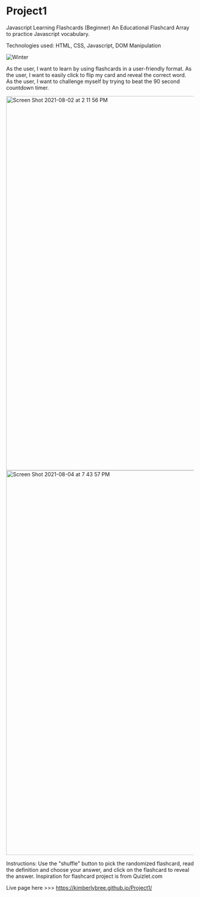 # Project1
Javascript Learning Flashcards (Beginner) 
An Educational Flashcard Array to practice Javascript vocabulary.

Technologies used: HTML, CSS, Javascript, DOM Manipulation

<img src="https://media1.giphy.com/media/zcWncFFkohH2MXkZyA/200.webp?cid=ecf05e47epky5tfg21gnbzikg72g0nyj6uql2st94reao8xf&rid=200.webp&ct=g" raw=true alt="Winter">


As the user, I want to learn by using flashcards in a user-friendly format.
As the user, I want to easily click to flip my card and reveal the correct word.
As the user, I want to challenge myself by trying to beat the 90 second countdown timer.


<img width="1002" alt="Screen Shot 2021-08-02 at 2 11 56 PM" src="https://user-images.githubusercontent.com/86509310/127907092-b7d1a26b-fc1f-4e63-a63d-59e5bb326eee.png">


<img width="1030" alt="Screen Shot 2021-08-04 at 7 43 57 PM" src="https://user-images.githubusercontent.com/86509310/128269466-b78b0fb4-d801-4456-9854-e49e1c6b14b3.png">



Instructions: Use the "shuffle" button to pick the randomized flashcard, read the definition and choose your answer, and click on the flashcard to reveal the answer. 
Inspiration for flashcard project is from Quizlet.com

Live page here >>> https://kimberlybree.github.io/Project1/
